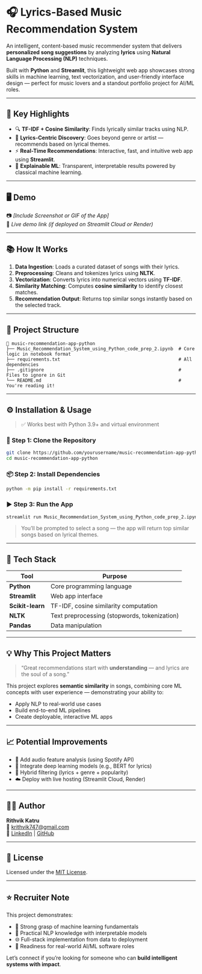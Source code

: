 
# 🎧 Lyrics-Based Music Recommendation System

An intelligent, content-based music recommender system that delivers **personalized song suggestions** by analyzing **lyrics** using **Natural Language Processing (NLP)** techniques.

Built with **Python** and **Streamlit**, this lightweight web app showcases strong skills in machine learning, text vectorization, and user-friendly interface design — perfect for music lovers and a standout portfolio project for AI/ML roles.

---

## 🚀 Key Highlights

- 🔍 **TF-IDF + Cosine Similarity**: Finds lyrically similar tracks using NLP.
- 💬 **Lyrics-Centric Discovery**: Goes beyond genre or artist — recommends based on lyrical themes.
- ⚡ **Real-Time Recommendations**: Interactive, fast, and intuitive web app using **Streamlit**.
- 🧠 **Explainable ML**: Transparent, interpretable results powered by classical machine learning.

---

## 🖥️ Demo

📷 *[Include Screenshot or GIF of the App]*  
🧪 *Live demo link (if deployed on Streamlit Cloud or Render)*

---

## 📚 How It Works

1. **Data Ingestion**: Loads a curated dataset of songs with their lyrics.
2. **Preprocessing**: Cleans and tokenizes lyrics using **NLTK**.
3. **Vectorization**: Converts lyrics into numerical vectors using **TF-IDF**.
4. **Similarity Matching**: Computes **cosine similarity** to identify closest matches.
5. **Recommendation Output**: Returns top similar songs instantly based on the selected track.

---

## 📂 Project Structure

```
📁 music-recommendation-app-python
├── Music_Recommendation_System_using_Python_code_prep_2.ipynb  # Core logic in notebook format
├── requirements.txt                                            # All dependencies
├── .gitignore                                                  # Files to ignore in Git
└── README.md                                                   # You're reading it!
```

---

## ⚙️ Installation & Usage

> ✅ Works best with Python 3.9+ and virtual environment

### 🔧 Step 1: Clone the Repository
```bash
git clone https://github.com/yourusername/music-recommendation-app-python.git
cd music-recommendation-app-python
```

### 📦 Step 2: Install Dependencies
```bash
python -m pip install -r requirements.txt
```

### ▶️ Step 3: Run the App
```bash
streamlit run Music_Recommendation_System_using_Python_code_prep_2.ipynb
```

> You’ll be prompted to select a song — the app will return top similar songs based on lyrical themes.

---

## 🧰 Tech Stack

| Tool           | Purpose                               |
|----------------|----------------------------------------|
| **Python**     | Core programming language              |
| **Streamlit**  | Web app interface                      |
| **Scikit-learn**| TF-IDF, cosine similarity computation |
| **NLTK**       | Text preprocessing (stopwords, tokenization) |
| **Pandas**     | Data manipulation                      |

---

## 💡 Why This Project Matters

> “Great recommendations start with **understanding** — and lyrics are the soul of a song.”

This project explores **semantic similarity** in songs, combining core ML concepts with user experience — demonstrating your ability to:
- Apply NLP to real-world use cases
- Build end-to-end ML pipelines
- Create deployable, interactive ML apps

---

## 📈 Potential Improvements

- 🎵 Add audio feature analysis (using Spotify API)
- 🤖 Integrate deep learning models (e.g., BERT for lyrics)
- 🧠 Hybrid filtering (lyrics + genre + popularity)
- ☁️ Deploy with live hosting (Streamlit Cloud, Render)

---

## 👨‍💻 Author

**Rithvik Katru**  
📧 krithvik747@gmail.com  
🔗 [LinkedIn](https://linkedin.com/in/katrurithvik) | [GitHub](https://github.com/krithvik07)

---

## 📜 License

Licensed under the [MIT License](LICENSE).

---

## ⭐ Recruiter Note

This project demonstrates:
- 💼 Strong grasp of machine learning fundamentals
- 🧠 Practical NLP knowledge with interpretable models
- 🌐 Full-stack implementation from data to deployment
- 🎯 Readiness for real-world AI/ML software roles

Let’s connect if you’re looking for someone who can **build intelligent systems with impact**.
